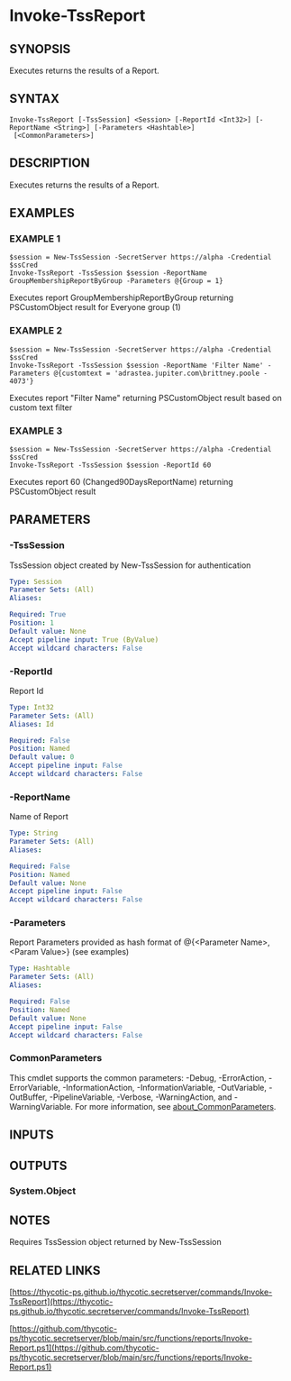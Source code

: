# Invoke-TssReport

## SYNOPSIS
Executes returns the results of a Report.

## SYNTAX

```
Invoke-TssReport [-TssSession] <Session> [-ReportId <Int32>] [-ReportName <String>] [-Parameters <Hashtable>]
 [<CommonParameters>]
```

## DESCRIPTION
Executes returns the results of a Report.

## EXAMPLES

### EXAMPLE 1
```
$session = New-TssSession -SecretServer https://alpha -Credential $ssCred
Invoke-TssReport -TssSession $session -ReportName GroupMembershipReportByGroup -Parameters @{Group = 1}
```

Executes report GroupMembershipReportByGroup returning PSCustomObject result for Everyone group (1)

### EXAMPLE 2
```
$session = New-TssSession -SecretServer https://alpha -Credential $ssCred
Invoke-TssReport -TssSession $session -ReportName 'Filter Name' -Parameters @{customtext = 'adrastea.jupiter.com\brittney.poole - 4073'}
```

Executes report "Filter Name" returning PSCustomObject result based on custom text filter

### EXAMPLE 3
```
$session = New-TssSession -SecretServer https://alpha -Credential $ssCred
Invoke-TssReport -TssSession $session -ReportId 60
```

Executes report 60 (Changed90DaysReportName) returning PSCustomObject result

## PARAMETERS

### -TssSession
TssSession object created by New-TssSession for authentication

```yaml
Type: Session
Parameter Sets: (All)
Aliases:

Required: True
Position: 1
Default value: None
Accept pipeline input: True (ByValue)
Accept wildcard characters: False
```

### -ReportId
Report Id

```yaml
Type: Int32
Parameter Sets: (All)
Aliases: Id

Required: False
Position: Named
Default value: 0
Accept pipeline input: False
Accept wildcard characters: False
```

### -ReportName
Name of Report

```yaml
Type: String
Parameter Sets: (All)
Aliases:

Required: False
Position: Named
Default value: None
Accept pipeline input: False
Accept wildcard characters: False
```

### -Parameters
Report Parameters provided as hash format of @{\<Parameter Name\>,\<Param Value\>} (see examples)

```yaml
Type: Hashtable
Parameter Sets: (All)
Aliases:

Required: False
Position: Named
Default value: None
Accept pipeline input: False
Accept wildcard characters: False
```

### CommonParameters
This cmdlet supports the common parameters: -Debug, -ErrorAction, -ErrorVariable, -InformationAction, -InformationVariable, -OutVariable, -OutBuffer, -PipelineVariable, -Verbose, -WarningAction, and -WarningVariable. For more information, see [about_CommonParameters](http://go.microsoft.com/fwlink/?LinkID=113216).

## INPUTS

## OUTPUTS

### System.Object
## NOTES
Requires TssSession object returned by New-TssSession

## RELATED LINKS

[https://thycotic-ps.github.io/thycotic.secretserver/commands/Invoke-TssReport](https://thycotic-ps.github.io/thycotic.secretserver/commands/Invoke-TssReport)

[https://github.com/thycotic-ps/thycotic.secretserver/blob/main/src/functions/reports/Invoke-Report.ps1](https://github.com/thycotic-ps/thycotic.secretserver/blob/main/src/functions/reports/Invoke-Report.ps1)

